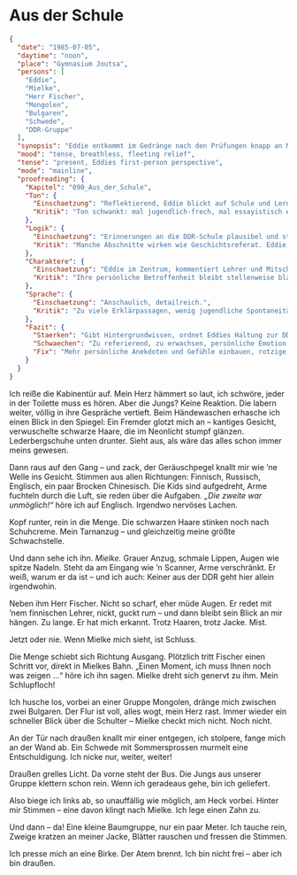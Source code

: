 # Aus der Schule

```json
{
  "date": "1985-07-05",
  "daytime": "noon",
  "place": "Gymnasium Joutsa",
  "persons": [
    "Eddie",
    "Mielke",
    "Herr Fischer",
    "Mongolen",
    "Bulgaren",
    "Schwede",
    "DDR-Gruppe"
  ],
  "synopsis": "Eddie entkommt im Gedränge nach den Prüfungen knapp an Mielke vorbei und flieht ins Freie.",
  "mood": "tense, breathless, fleeting relief",
  "tense": "present, Eddies first-person perspective",
  "mode": "mainline",
  "proofreading": {
    "Kapitel": "090_Aus_der_Schule",
    "Ton": {
      "Einschaetzung": "Reflektierend, Eddie blickt auf Schule und Lernen zurück, teils wehmütig, teils sarkastisch.",
      "Kritik": "Ton schwankt: mal jugendlich-frech, mal essayistisch erwachsen. Gefahr, dass Authentizität verloren geht."
    },
    "Logik": {
      "Einschaetzung": "Erinnerungen an die DDR-Schule plausibel und stimmig.",
      "Kritik": "Manche Abschnitte wirken wie Geschichtsreferat. Eddie klingt weniger wie eine 17-Jährige im Rückblick, sondern wie eine erwachsene Erzählerin."
    },
    "Charaktere": {
      "Einschaetzung": "Eddie im Zentrum, kommentiert Lehrer und Mitschüler.",
      "Kritik": "Ihre persönliche Betroffenheit bleibt stellenweise blass. Figuren werden als Typen beschrieben, nicht als Menschen, die Eddie geprägt haben."
    },
    "Sprache": {
      "Einschaetzung": "Anschaulich, detailreich.",
      "Kritik": "Zu viele Erklärpassagen, wenig jugendliche Spontaneität. Füllwörter und rotzige Kommentare fehlen fast völlig."
    },
    "Fazit": {
      "Staerken": "Gibt Hintergrundwissen, ordnet Eddies Haltung zur DDR-Schule ein.",
      "Schwaechen": "Zu referierend, zu erwachsen, persönliche Emotion fehlt.",
      "Fix": "Mehr persönliche Anekdoten und Gefühle einbauen, rotzige Kommentare ergänzen, Erklärlast reduzieren."
    }
  }
}
```

Ich reiße die Kabinentür auf. Mein Herz hämmert so laut, ich schwöre, jeder in
der Toilette muss es hören. Aber die Jungs? Keine Reaktion. Die labern weiter,
völlig in ihre Gespräche vertieft. Beim Händewaschen erhasche ich einen Blick in
den Spiegel: Ein Fremder glotzt mich an – kantiges Gesicht, verwuschelte
schwarze Haare, die im Neonlicht stumpf glänzen. Lederbergschuhe unten drunter.
Sieht aus, als wäre das alles schon immer meins gewesen.

Dann raus auf den Gang – und zack, der Geräuschpegel knallt mir wie ’ne Welle
ins Gesicht. Stimmen aus allen Richtungen: Finnisch, Russisch, Englisch, ein
paar Brocken Chinesisch. Die Kids sind aufgedreht, Arme fuchteln durch die Luft,
sie reden über die Aufgaben. *„Die zweite war unmöglich!“* höre ich auf
Englisch. Irgendwo nervöses Lachen.

Kopf runter, rein in die Menge. Die schwarzen Haare stinken noch nach
Schuhcreme. Mein Tarnanzug – und gleichzeitig meine größte Schwachstelle.

Und dann sehe ich ihn. *Mielke.* Grauer Anzug, schmale Lippen, Augen wie spitze
Nadeln. Steht da am Eingang wie ’n Scanner, Arme verschränkt. Er weiß, warum er
da ist – und ich auch: Keiner aus der DDR geht hier allein irgendwohin.

Neben ihm Herr Fischer. Nicht so scharf, eher müde Augen. Er redet mit ’nem
finnischen Lehrer, nickt, guckt rum – und dann bleibt sein Blick an mir hängen.
Zu lange. Er hat mich erkannt. Trotz Haaren, trotz Jacke. Mist.

Jetzt oder nie. Wenn Mielke mich sieht, ist Schluss.

Die Menge schiebt sich Richtung Ausgang. Plötzlich tritt Fischer einen Schritt
vor, direkt in Mielkes Bahn. „Einen Moment, ich muss Ihnen noch was zeigen …“
höre ich ihn sagen. Mielke dreht sich genervt zu ihm. Mein Schlupfloch!

Ich husche los, vorbei an einer Gruppe Mongolen, dränge mich zwischen zwei
Bulgaren. Der Flur ist voll, alles wogt, mein Herz rast. Immer wieder ein
schneller Blick über die Schulter – Mielke checkt mich nicht. Noch nicht.

An der Tür nach draußen knallt mir einer entgegen, ich stolpere, fange mich an
der Wand ab. Ein Schwede mit Sommersprossen murmelt eine Entschuldigung. Ich
nicke nur, weiter, weiter!

Draußen grelles Licht. Da vorne steht der Bus. Die Jungs aus unserer Gruppe
klettern schon rein. Wenn ich geradeaus gehe, bin ich geliefert.

Also biege ich links ab, so unauffällig wie möglich, am Heck vorbei. Hinter mir
Stimmen – eine davon klingt nach Mielke. Ich lege einen Zahn zu.

Und dann – da! Eine kleine Baumgruppe, nur ein paar Meter. Ich tauche rein,
Zweige kratzen an meiner Jacke, Blätter rauschen und fressen die Stimmen.

Ich presse mich an eine Birke. Der Atem brennt. Ich bin nicht frei – aber ich
bin draußen.
